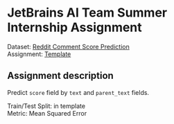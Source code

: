 # JetBrains AI Team Summer Internship Assignment

Dataset: [Reddit Comment Score Prediction](https://www.kaggle.com/ehallmar/reddit-comment-score-prediction/data)  
Assignment: [Template](Assignment.ipynb)

## Assignment description
Predict `score` field by `text` and `parent_text` fields.

Train/Test Split: in template  
Metric: Mean Squared Error
